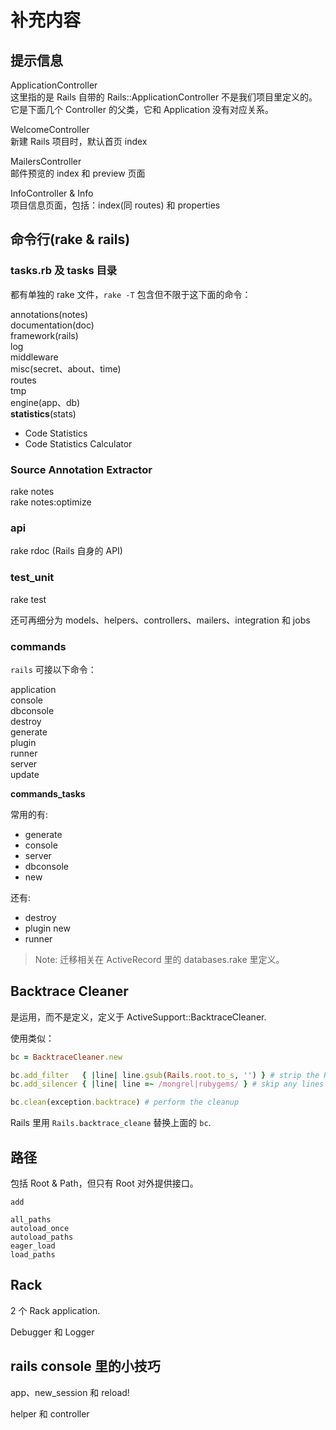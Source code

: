 # 补充内容

## 提示信息

ApplicationController  
这里指的是 Rails 自带的 Rails::ApplicationController 不是我们项目里定义的。
它是下面几个 Controller 的父类，它和 Application 没有对应关系。

WelcomeController  
新建 Rails 项目时，默认首页 index

MailersController  
邮件预览的 index 和 preview 页面

InfoController & Info  
项目信息页面，包括：index(同 routes) 和 properties

## 命令行(rake & rails)

### tasks.rb 及 tasks 目录

都有单独的 rake 文件，`rake -T` 包含但不限于这下面的命令：

annotations(notes)  
documentation(doc)  
framework(rails)  
log  
middleware  
misc(secret、about、time)  
routes  
tmp  
engine(app、db)  
**statistics**(stats)  
- Code Statistics
- Code Statistics Calculator

### Source Annotation Extractor

rake notes  
rake notes:optimize

### api

rake rdoc (Rails 自身的 API)

### test_unit

rake test

还可再细分为 models、helpers、controllers、mailers、integration 和 jobs

### commands

`rails` 可接以下命令：

application  
console  
dbconsole  
destroy  
generate  
plugin  
runner  
server  
update

**commands_tasks**

常用的有:  
  - generate
  - console
  - server
  - dbconsole
  - new

还有:
  - destroy
  - plugin new
  - runner

> Note: 迁移相关在 ActiveRecord 里的 databases.rake 里定义。

## Backtrace Cleaner

是运用，而不是定义，定义于 ActiveSupport::BacktraceCleaner.

使用类似：

```ruby
bc = BacktraceCleaner.new

bc.add_filter   { |line| line.gsub(Rails.root.to_s, '') } # strip the Rails.root prefix
bc.add_silencer { |line| line =~ /mongrel|rubygems/ } # skip any lines from mongrel or rubygems

bc.clean(exception.backtrace) # perform the cleanup
```

Rails 里用 `Rails.backtrace_cleane` 替换上面的 `bc`.

## 路径

包括 Root & Path，但只有 Root 对外提供接口。

```
add

all_paths
autoload_once
autoload_paths
eager_load
load_paths
```

## Rack

2 个 Rack application.

Debugger 和 Logger

## rails console 里的小技巧

app、new_session 和 reload!

helper 和 controller
